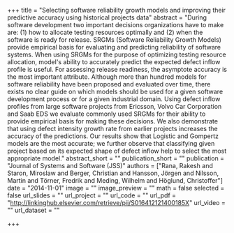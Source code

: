 +++
title = "Selecting software reliability growth models and improving their predictive accuracy using historical projects data"
abstract = "During software development two important decisions organizations have to make are: (1) how to allocate testing resources optimally and (2) when the software is ready for release. SRGMs (Software Reliability Growth Models) provide empirical basis for evaluating and predicting reliability of software systems. When using SRGMs for the purpose of optimizing testing resource allocation, model's ability to accurately predict the expected defect inflow profile is useful. For assessing release readiness, the asymptote accuracy is the most important attribute. Although more than hundred models for software reliability have been proposed and evaluated over time, there exists no clear guide on which models should be used for a given software development process or for a given industrial domain. Using defect inflow profiles from large software projects from Ericsson, Volvo Car Corporation and Saab EDS we evaluate commonly used SRGMs for their ability to provide empirical basis for making these decisions. We also demonstrate that using defect intensity growth rate from earlier projects increases the accuracy of the predictions. Our results show that Logistic and Gompertz models are the most accurate; we further observe that classifying given project based on its expected shape of defect inflow help to select the most appropriate model."
abstract_short = ""
publication_short = ""
publication = "Journal of Systems and Software (JSS)"
authors = ["Rana, Rakesh and Staron, Miroslaw and Berger, Christian and Hansson, Jörgen and Nilsson, Martin and Törner, Fredrik and Meding, Wilhelm and Höglund, Christoffer"]
date = "2014-11-01"
image = ""
image_preview = ""
math = false
selected = false
url_slides = ""
url_project = ""
url_code = ""
url_pdf = "http://linkinghub.elsevier.com/retrieve/pii/S016412121400185X"
url_video = ""
url_dataset = ""

+++
